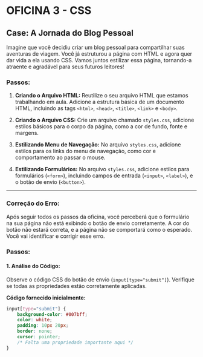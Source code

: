 # OFICINA 3 - CSS

## Case: A Jornada do Blog Pessoal

Imagine que você decidiu criar um blog pessoal para compartilhar suas aventuras de viagem. Você já estruturou a página com HTML e agora quer dar vida a ela usando CSS. Vamos juntos estilizar essa página, tornando-a atraente e agradável para seus futuros leitores!

### Passos:

1. **Criando o Arquivo HTML:**
   Reutilize o seu arquivo HTML que estamos trabalhando em aula. Adicione a estrutura básica de um documento HTML, incluindo as tags `<html>`, `<head>`, `<title>`, `<link>` e `<body>`.

2. **Criando o Arquivo CSS:**
   Crie um arquivo chamado `styles.css`, adicione estilos básicos para o corpo da página, como a cor de fundo, fonte e margens.

3. **Estilizando Menu de Navegação:**
   No arquivo `styles.css`, adicione estilos para os links do menu de navegação, como cor e comportamento ao passar o mouse.

4. **Estilizando Formulários:**
   No arquivo `styles.css`, adicione estilos para formulários (`<form>`), incluindo campos de entrada (`<input>`, `<label>`), e o botão de envio (`<button>`).

---

### Correção do Erro:

Após seguir todos os passos da oficina, você perceberá que o formulário na sua página não está exibindo o botão de envio corretamente. A cor do botão não estará correta, e a página não se comportará como o esperado. Você vai identificar e corrigir esse erro.

### Passos:

#### 1. **Análise do Código:**
   Observe o código CSS do botão de envio (`input[type="submit"]`). Verifique se todas as propriedades estão corretamente aplicadas.

   **Código fornecido inicialmente:**
   ```css
   input[type="submit"] {
       background-color: #007bff;
       color: white;
       padding: 10px 20px;
       border: none;
       cursor: pointer;
       /* Falta uma propriedade importante aqui */
   }
